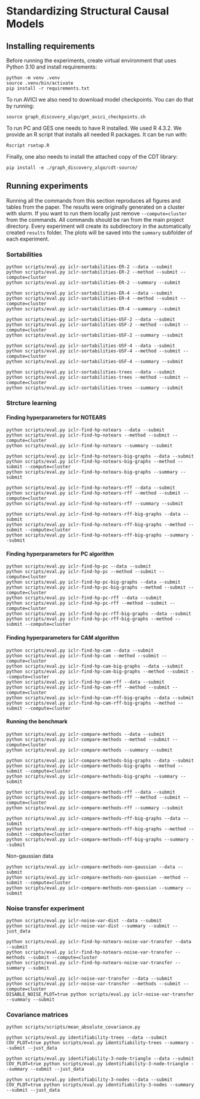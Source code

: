 # Standardizing Structural Causal Models

## Installing requirements

Before running the experiments, create virtual environment that uses Python 3.10 and install requirements:

```
python -m venv .venv
source .venv/bin/activate
pip install -r requirements.txt
```

To run AVICI we also need to download model checkpoints. You can do that by running:

```
source graph_discovery_algo/get_avici_checkpoints.sh 
```

To run PC and GES one needs to have R installed. We used R 4.3.2. We provide an R script that installs all needed R
packages. It can be run with:

```
Rscript rsetup.R
```

Finally, one also needs to install the attached copy of the CDT library:

```
pip install -e ./graph_discovery_algo/cdt-source/
```

## Running experiments

Running all the commands from this section reproduces all figures and tables from the paper.
The results were originally generated on a cluster with slurm. If you want to run them locally just
remove `--compute=cluster` from the commands. All commands should be ran from the main project directory. Every
experiment will create its subdirectory in the automatically created `results` folder. The plots will be saved into
the `summary` subfolder of each experiment.

### Sortabilities

```
python scripts/eval.py iclr-sortabilities-ER-2 --data --submit
python scripts/eval.py iclr-sortabilities-ER-2 --method --submit --compute=cluster
python scripts/eval.py iclr-sortabilities-ER-2 --summary --submit
```

```
python scripts/eval.py iclr-sortabilities-ER-4 --data --submit
python scripts/eval.py iclr-sortabilities-ER-4 --method --submit --compute=cluster
python scripts/eval.py iclr-sortabilities-ER-4 --summary --submit
```

```
python scripts/eval.py iclr-sortabilities-USF-2 --data --submit
python scripts/eval.py iclr-sortabilities-USF-2 --method --submit --compute=cluster
python scripts/eval.py iclr-sortabilities-USF-2 --summary --submit
```

```
python scripts/eval.py iclr-sortabilities-USF-4 --data --submit
python scripts/eval.py iclr-sortabilities-USF-4 --method --submit --compute=cluster
python scripts/eval.py iclr-sortabilities-USF-4 --summary --submit
```

```
python scripts/eval.py iclr-sortabilities-trees --data --submit
python scripts/eval.py iclr-sortabilities-trees --method --submit --compute=cluster
python scripts/eval.py iclr-sortabilities-trees --summary --submit
```

### Strcture learning

#### Finding hyperparameters for NOTEARS

```
python scripts/eval.py iclr-find-hp-notears --data --submit
python scripts/eval.py iclr-find-hp-notears --method --submit --compute=cluster
python scripts/eval.py iclr-find-hp-notears --summary --submit
```

```
python scripts/eval.py iclr-find-hp-notears-big-graphs --data --submit
python scripts/eval.py iclr-find-hp-notears-big-graphs --method --submit --compute=cluster
python scripts/eval.py iclr-find-hp-notears-big-graphs --summary --submit
```

```
python scripts/eval.py iclr-find-hp-notears-rff --data --submit
python scripts/eval.py iclr-find-hp-notears-rff --method --submit --compute=cluster
python scripts/eval.py iclr-find-hp-notears-rff --summary --submit
```

```
python scripts/eval.py iclr-find-hp-notears-rff-big-graphs --data --submit
python scripts/eval.py iclr-find-hp-notears-rff-big-graphs --method --submit --compute=cluster
python scripts/eval.py iclr-find-hp-notears-rff-big-graphs --summary --submit
```

#### Finding hyperparameters for PC algorithm

```
python scripts/eval.py iclr-find-hp-pc --data --submit
python scripts/eval.py iclr-find-hp-pc --method --submit --compute=cluster
python scripts/eval.py iclr-find-hp-pc-big-graphs --data --submit
python scripts/eval.py iclr-find-hp-pc-big-graphs --method --submit --compute=cluster
python scripts/eval.py iclr-find-hp-pc-rff --data --submit
python scripts/eval.py iclr-find-hp-pc-rff --method --submit --compute=cluster
python scripts/eval.py iclr-find-hp-pc-rff-big-graphs --data --submit
python scripts/eval.py iclr-find-hp-pc-rff-big-graphs --method --submit --compute=cluster
```

#### Finding hyperparameters for CAM algorithm

```
python scripts/eval.py iclr-find-hp-cam --data --submit
python scripts/eval.py iclr-find-hp-cam --method --submit --compute=cluster
python scripts/eval.py iclr-find-hp-cam-big-graphs --data --submit
python scripts/eval.py iclr-find-hp-cam-big-graphs --method --submit --compute=cluster
python scripts/eval.py iclr-find-hp-cam-rff --data --submit
python scripts/eval.py iclr-find-hp-cam-rff --method --submit --compute=cluster
python scripts/eval.py iclr-find-hp-cam-rff-big-graphs --data --submit
python scripts/eval.py iclr-find-hp-cam-rff-big-graphs --method --submit --compute=cluster
```

#### Running the benchmark

```
python scripts/eval.py iclr-compare-methods --data --submit
python scripts/eval.py iclr-compare-methods --method --submit --compute=cluster
python scripts/eval.py iclr-compare-methods --summary --submit
```

```
python scripts/eval.py iclr-compare-methods-big-graphs --data --submit
python scripts/eval.py iclr-compare-methods-big-graphs --method --submit --compute=cluster
python scripts/eval.py iclr-compare-methods-big-graphs --summary --submit
```

```
python scripts/eval.py iclr-compare-methods-rff --data --submit
python scripts/eval.py iclr-compare-methods-rff --method --submit --compute=cluster
python scripts/eval.py iclr-compare-methods-rff --summary --submit
```

```
python scripts/eval.py iclr-compare-methods-rff-big-graphs --data --submit
python scripts/eval.py iclr-compare-methods-rff-big-graphs --method --submit --compute=cluster
python scripts/eval.py iclr-compare-methods-rff-big-graphs --summary --submit
```

Non-gaussian data
```
python scripts/eval.py iclr-compare-methods-non-gaussian --data --submit
python scripts/eval.py iclr-compare-methods-non-gaussian --method --submit --compute=cluster
python scripts/eval.py iclr-compare-methods-non-gaussian --summary --submit
```

### Noise transfer experiment

```
python scripts/eval.py iclr-noise-var-dist --data --submit
python scripts/eval.py iclr-noise-var-dist --summary --submit --just_data
```

```
python scripts/eval.py iclr-find-hp-notears-noise-var-transfer --data --submit
python scripts/eval.py iclr-find-hp-notears-noise-var-transfer --methods --submit --compute=cluster
python scripts/eval.py iclr-find-hp-notears-noise-var-transfer --summary --submit
```

```
python scripts/eval.py iclr-noise-var-transfer --data --submit
python scripts/eval.py iclr-noise-var-transfer --methods --submit --compute=cluster
DISABLE_NOISE_PLOT=true python scripts/eval.py iclr-noise-var-transfer --summary --submit
```

### Covariance matrices

```
python scripts/scripts/mean_absolute_covariance.py
```

```
python scripts/eval.py identifiability-trees --data --submit
COV_PLOT=true python scripts/eval.py identifiability-trees --summary --submit --just_data
```

```
python scripts/eval.py identifiability-3-node-triangle --data --submit
COV_PLOT=true python scripts/eval.py identifiability-3-node-triangle --summary --submit --just_data
```

```
python scripts/eval.py identifiability-3-nodes --data --submit
COV_PLOT=true python scripts/eval.py identifiability-3-nodes --summary --submit --just_data
```
